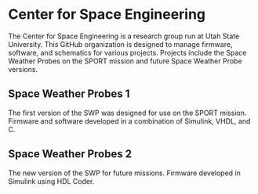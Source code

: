 # Center for Space Engineering

The Center for Space Engineering is a research group run at Utah State University. This GitHub organization is designed to manage firmware, software, and schematics for various projects. Projects include the Space Weather Probes on the SPORT mission and future Space Weather Probe versions.

## Space Weather Probes 1

The first version of the SWP was designed for use on the SPORT mission. Firmware and software developed in a combination of Simulink, VHDL, and C.

## Space Weather Probes 2

The new version of the SWP for future missions. Firmware developed in Simulink using HDL Coder.
